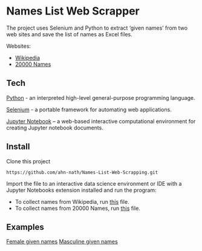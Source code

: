 # Names List Web Scrapper
The project uses Selenium and Python to extract ‘given names’ from two web sites and save the list of names as Excel files. 

Websites: 
-	[Wikipedia](https://en.wikipedia.org/wiki/Category:Feminine_given_names) 
-	[20000 Names](http://www.20000-names.com)

## Tech
[Python](https://www.python.org/) - an interpreted high-level general-purpose programming language.

[Selenium](https://selenium-python.readthedocs.io/) - a portable framework for automating web applications. 

[Jupyter Notebook](https://jupyter.org/) –  a web-based interactive computational environment for creating Jupyter notebook documents. 

## Install
Clone this project
```
https://github.com/ahn-nath/Names-List-Web-Scrapping.git
```
Import the file to an interactive data science environment or IDE with a Jupyter Notebooks extension installed and run the program:
- To collect names from Wikipedia, run [this](names_list_wikipedia.ipynb) file. 
- To collect names from 20000 Names, run [this](names_list_20000.ipynb) file. 

## Examples
[Female given names](out/names_culture_female.xlsx)
[Masculine given names](out/names_culture_male.xlsx) 
 
